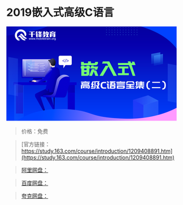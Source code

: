 # 2019嵌入式高级C语言

![img](../../../assets/study163/free/2b6723a9f4574255a379fc6b14bdb1ff.png)

> 价格：免费

> [官方链接：https://study.163.com/course/introduction/1209408891.htm](https://study.163.com/course/introduction/1209408891.htm)

> [阿里网盘：]()

> [百度网盘：]()

> [夸克网盘：]()
